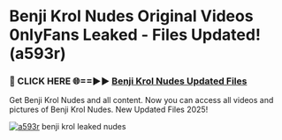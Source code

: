 # Benji Krol Nudes Original Videos 0nlyFans Leaked - Files Updated! (a593r)

<h3>🔴 CLICK HERE 🌐==►► <a href="https://tinyurl.com/5h6xmrr3" rel="nofollow">Benji Krol Nudes Updated Files</a></h3>

Get Benji Krol Nudes and all content. Now you can access all videos and pictures of Benji Krol Nudes. New Updated Files 2025!

[![a593r](https://i.imgur.com/KVD873Z.gif)](https://tinyurl.com/5h6xmrr3)
benji krol leaked nudes